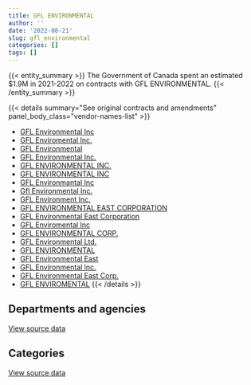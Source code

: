 ```yaml
---
title: GFL ENVIRONMENTAL
author: ''
date: '2022-08-21'
slug: gfl_environmental
categories: []
tags: []
---
```


<script src="/rmarkdown-libs/htmlwidgets/htmlwidgets.js"></script>
<link href="/rmarkdown-libs/datatables-css/datatables-crosstalk.css" rel="stylesheet" />
<script src="/rmarkdown-libs/datatables-binding/datatables.js"></script>
<script src="/rmarkdown-libs/jquery/jquery-3.6.0.min.js"></script>
<link href="/rmarkdown-libs/dt-core-bootstrap/css/dataTables.bootstrap.min.css" rel="stylesheet" />
<link href="/rmarkdown-libs/dt-core-bootstrap/css/dataTables.bootstrap.extra.css" rel="stylesheet" />
<script src="/rmarkdown-libs/dt-core-bootstrap/js/jquery.dataTables.min.js"></script>
<script src="/rmarkdown-libs/dt-core-bootstrap/js/dataTables.bootstrap.min.js"></script>
<link href="/rmarkdown-libs/crosstalk/css/crosstalk.min.css" rel="stylesheet" />
<script src="/rmarkdown-libs/crosstalk/js/crosstalk.min.js"></script>
<script src="/rmarkdown-libs/htmlwidgets/htmlwidgets.js"></script>
<link href="/rmarkdown-libs/datatables-css/datatables-crosstalk.css" rel="stylesheet" />
<script src="/rmarkdown-libs/datatables-binding/datatables.js"></script>
<script src="/rmarkdown-libs/jquery/jquery-3.6.0.min.js"></script>
<link href="/rmarkdown-libs/dt-core-bootstrap/css/dataTables.bootstrap.min.css" rel="stylesheet" />
<link href="/rmarkdown-libs/dt-core-bootstrap/css/dataTables.bootstrap.extra.css" rel="stylesheet" />
<script src="/rmarkdown-libs/dt-core-bootstrap/js/jquery.dataTables.min.js"></script>
<script src="/rmarkdown-libs/dt-core-bootstrap/js/dataTables.bootstrap.min.js"></script>
<link href="/rmarkdown-libs/crosstalk/css/crosstalk.min.css" rel="stylesheet" />
<script src="/rmarkdown-libs/crosstalk/js/crosstalk.min.js"></script>

{{< entity_summary >}}
The Government of Canada spent an estimated \$1.9M in 2021-2022 on contracts with GFL ENVIRONMENTAL.
{{< /entity_summary >}}

{{< details summary="See original contracts and amendments" panel_body_class="vendor-names-list" >}}
- [GFL Environmental Inc](https://search.open.canada.ca/en/ct/?sort=contract_value_f%20desc&page=1&search_text=%22GFL%20Environmental%20Inc%22)
- [GFL Enviromental Inc.](https://search.open.canada.ca/en/ct/?sort=contract_value_f%20desc&page=1&search_text=%22GFL%20Enviromental%20Inc.%22)
- [GFL Environmental](https://search.open.canada.ca/en/ct/?sort=contract_value_f%20desc&page=1&search_text=%22GFL%20Environmental%22)
- [GFL Environmental Inc.](https://search.open.canada.ca/en/ct/?sort=contract_value_f%20desc&page=1&search_text=%22GFL%20Environmental%20Inc.%22)
- [GFL ENVIRONMENTAL INC.](https://search.open.canada.ca/en/ct/?sort=contract_value_f%20desc&page=1&search_text=%22GFL%20ENVIRONMENTAL%20INC.%22)
- [GFL ENVIRONMENTAL INC](https://search.open.canada.ca/en/ct/?sort=contract_value_f%20desc&page=1&search_text=%22GFL%20ENVIRONMENTAL%20INC%22)
- [GFL Environmantal Inc](https://search.open.canada.ca/en/ct/?sort=contract_value_f%20desc&page=1&search_text=%22GFL%20Environmantal%20Inc%22)
- [Gfl Environmental Inc.](https://search.open.canada.ca/en/ct/?sort=contract_value_f%20desc&page=1&search_text=%22Gfl%20Environmental%20Inc.%22)
- [GFL Environment Inc.](https://search.open.canada.ca/en/ct/?sort=contract_value_f%20desc&page=1&search_text=%22GFL%20Environment%20Inc.%22)
- [GFL ENVIRONMENTAL EAST CORPORATION](https://search.open.canada.ca/en/ct/?sort=contract_value_f%20desc&page=1&search_text=%22GFL%20ENVIRONMENTAL%20EAST%20CORPORATION%22)
- [GFL Environmental East Corporation](https://search.open.canada.ca/en/ct/?sort=contract_value_f%20desc&page=1&search_text=%22GFL%20Environmental%20East%20Corporation%22)
- [GFL Enviromental Inc](https://search.open.canada.ca/en/ct/?sort=contract_value_f%20desc&page=1&search_text=%22GFL%20Enviromental%20Inc%22)
- [GFL ENVIRONMENTAL CORP.](https://search.open.canada.ca/en/ct/?sort=contract_value_f%20desc&page=1&search_text=%22GFL%20ENVIRONMENTAL%20CORP.%22)
- [GFL Environmental Ltd.](https://search.open.canada.ca/en/ct/?sort=contract_value_f%20desc&page=1&search_text=%22GFL%20Environmental%20Ltd.%22)
- [GFL ENVIRONMENTAL](https://search.open.canada.ca/en/ct/?sort=contract_value_f%20desc&page=1&search_text=%22GFL%20ENVIRONMENTAL%22)
- [GFL Environmental East](https://search.open.canada.ca/en/ct/?sort=contract_value_f%20desc&page=1&search_text=%22GFL%20Environmental%20East%22)
- [GFL Environmental lnc.](https://search.open.canada.ca/en/ct/?sort=contract_value_f%20desc&page=1&search_text=%22GFL%20Environmental%20lnc.%22)
- [GFL Environmental East Corp.](https://search.open.canada.ca/en/ct/?sort=contract_value_f%20desc&page=1&search_text=%22GFL%20Environmental%20East%20Corp.%22)
- [GFL ENVIROMENTAL](https://search.open.canada.ca/en/ct/?sort=contract_value_f%20desc&page=1&search_text=%22GFL%20ENVIROMENTAL%22)
{{< /details >}}

## Departments and agencies

<div id="htmlwidget-1" style="width:100%;height:auto;" class="datatables html-widget"></div>
<script type="application/json" data-for="htmlwidget-1">{"x":{"style":"bootstrap","filter":"none","vertical":false,"data":[["<a href=\"/departments/aafc-aac/\">Agriculture and Agri-Food Canada<\/a>","<a href=\"/departments/cbsa-asfc/\">Canada Border Services Agency<\/a>","<a href=\"/departments/csc-scc/\">Correctional Service of Canada<\/a>","<a href=\"/departments/dfo-mpo/\">Fisheries and Oceans Canada<\/a>","<a href=\"/departments/dnd-mdn/\">National Defence<\/a>","<a href=\"/departments/ec/\">Environment and Climate Change Canada<\/a>","<a href=\"/departments/nrc-cnrc/\">National Research Council Canada<\/a>","<a href=\"/departments/nrcan-rncan/\">Natural Resources Canada<\/a>","<a href=\"/departments/pc/\">Parks Canada<\/a>","<a href=\"/departments/pwgsc-tpsgc/\">Public Services and Procurement Canada<\/a>","<a href=\"/departments/rcmp-grc/\">Royal Canadian Mounted Police<\/a>"],[null,8230.85,48587.54,106907.95,840978.68,23504,null,21905.37,null,197.99,215745.3],[7179.47,10699.13,36385.51,103159.21,840535.22,null,null,35222.05,27012.4,20595.21,210892.21],[7799.12,16000.38,16067.71,87003.45,1289803.23,29400,772.84,17946.99,55490.87,25391.92,99322.2],[9902.91,13948.31,49958.6,97591.28,1526671.43,null,27842.84,53339.64,77381.48,23865.88,8307.65]],"container":"<table class=\"table table-striped table-hover row-border order-column display\">\n  <thead>\n    <tr>\n      <th>Department<\/th>\n      <th>2018-2019<\/th>\n      <th>2019-2020<\/th>\n      <th>2020-2021<\/th>\n      <th>2021-2022<\/th>\n    <\/tr>\n  <\/thead>\n<\/table>","options":{"order":[[4,"desc"]],"pageLength":10,"autoWidth":true,"columnDefs":[{"targets":1,"render":"function(data, type, row, meta) {\n    return type !== 'display' ? data : DTWidget.formatCurrency(data, \"$\", 2, 3, \",\", \".\", true, null);\n  }"},{"targets":2,"render":"function(data, type, row, meta) {\n    return type !== 'display' ? data : DTWidget.formatCurrency(data, \"$\", 2, 3, \",\", \".\", true, null);\n  }"},{"targets":3,"render":"function(data, type, row, meta) {\n    return type !== 'display' ? data : DTWidget.formatCurrency(data, \"$\", 2, 3, \",\", \".\", true, null);\n  }"},{"targets":4,"render":"function(data, type, row, meta) {\n    return type !== 'display' ? data : DTWidget.formatCurrency(data, \"$\", 2, 3, \",\", \".\", true, null);\n  }"},{"width":"16%","targets":[1,2,3,4]},{"className":"dt-right","targets":[1,2,3,4]}],"orderClasses":false}},"evals":["options.columnDefs.0.render","options.columnDefs.1.render","options.columnDefs.2.render","options.columnDefs.3.render"],"jsHooks":[]}</script>
<p class="text-right">
<a href="https://github.com/GoC-Spending/contracts-data/tree/main/data/out/vendors/gfl_environmental/summary_by_fiscal_year_by_department.csv" class="source-data-link btn btn-link">View source data</a>
</p>

## Categories

<div id="htmlwidget-2" style="width:100%;height:auto;" class="datatables html-widget"></div>
<script type="application/json" data-for="htmlwidget-2">{"x":{"style":"bootstrap","filter":"none","vertical":false,"data":[["<a href=\"/categories/1_facilities_and_construction/\">Facilities and construction<\/a>","<a href=\"/categories/10_office_management/\">Office management<\/a>","<a href=\"/categories/2_professional_services/\">Professional services<\/a>","<a href=\"/categories/6_industrial_products_and_services/\">Industrial products and services<\/a>"],[1082261.62,48587.54,135208.52,null],[1093657.91,36385.51,97009.52,64627.45],[1496457.83,16067.71,80693.75,51779.42],[1737361.44,16067.71,52101.45,83279.42]],"container":"<table class=\"table table-striped table-hover row-border order-column display\">\n  <thead>\n    <tr>\n      <th>Category<\/th>\n      <th>2018-2019<\/th>\n      <th>2019-2020<\/th>\n      <th>2020-2021<\/th>\n      <th>2021-2022<\/th>\n    <\/tr>\n  <\/thead>\n<\/table>","options":{"order":[[4,"desc"]],"dom":"t","pageLength":30,"autoWidth":true,"columnDefs":[{"targets":1,"render":"function(data, type, row, meta) {\n    return type !== 'display' ? data : DTWidget.formatCurrency(data, \"$\", 2, 3, \",\", \".\", true, null);\n  }"},{"targets":2,"render":"function(data, type, row, meta) {\n    return type !== 'display' ? data : DTWidget.formatCurrency(data, \"$\", 2, 3, \",\", \".\", true, null);\n  }"},{"targets":3,"render":"function(data, type, row, meta) {\n    return type !== 'display' ? data : DTWidget.formatCurrency(data, \"$\", 2, 3, \",\", \".\", true, null);\n  }"},{"targets":4,"render":"function(data, type, row, meta) {\n    return type !== 'display' ? data : DTWidget.formatCurrency(data, \"$\", 2, 3, \",\", \".\", true, null);\n  }"},{"width":"16%","targets":[1,2,3,4]},{"className":"dt-right","targets":[1,2,3,4]}],"orderClasses":false,"lengthMenu":[10,25,30,50,100]}},"evals":["options.columnDefs.0.render","options.columnDefs.1.render","options.columnDefs.2.render","options.columnDefs.3.render"],"jsHooks":[]}</script>
<p class="text-right">
<a href="https://github.com/GoC-Spending/contracts-data/tree/main/data/out/vendors/gfl_environmental/summary_by_fiscal_year_by_category.csv" class="source-data-link btn btn-link">View source data</a>
</p>
